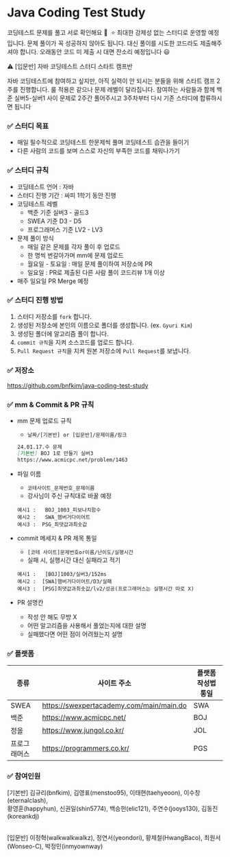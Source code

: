 # Java Coding Test Study

코딩테스트 문제를 풀고 서로 확인해요 🙂 
⭐ 최대한 강제성 없는 스터디로 운영할 예정입니다. 문제 풀이가 꼭 성공하지 않아도 됩니다. 대신 풀이를 시도한 코드라도 제출해주셔야 합니다. 오래동안 코드 미 제출 시 대면 잔소리 예정입니다 😃

⚠️ [입문반] 자바 코딩테스트 스터디 스타트 캠프반 

자바 코딩테스트에 참여하고 싶지만, 아직 실력이 안 되시는 분들을 위해 스타트 캠프 2주를 진행합니다. 룰 적용은 같으나 문제 레벨이 달라집니다. 참여하는 사람들과 함께 백준 실버5-실버1 사이 문제로 2주간 풀어주시고 3주차부터 다시 기존 스터디에 합류하시면 됩니다

### ✅ 스터디 목표

- 매일 필수적으로 코딩테스트 한문제씩 풀며 코딩테스트 습관을 들이기
- 다른 사람의 코드를 보며 스스로 자신의 부족한 코드를 채워나가기

### ✅ 스터디 규칙

- 코딩테스트 언어 : 자바
- 스터디 진행 기간 : 싸피 1학기 동안 진행
- 코딩테스트 레벨
    - 백준 기준 실버3 - 골드3
    - SWEA 기준 D3 - D5
    - 프로그래머스 기준 LV2 - LV3
- 문제 풀이 방식
    - 매일 같은 문제를 각자 풀이 후 업로드
    - 한 명씩 번갈아가며 mm에 문제 업로드
    - 월요일 - 토요일 : 매일 문제 풀이하여 저장소에 PR
    - 일요일 : PR로 제출된 다른 사람 풀이 코드리뷰 1개 이상
- 매주 일요일 PR Merge 예정

### ✅ 스터디 진행 방법

1. 스터디 저장소를 `fork` 합니다.
2. 생성된 저장소에 본인의 이름으로 폴더를 생성합니다. (ex. `Gyuri Kim`)
3. 생성된 폴더에 알고리즘 풀이 합니다.
4. `commit 규칙`을 지켜 소스코드를 업로드 합니다.
5. `Pull Request 규칙`을 지켜 원본 저장소에 `Pull Request`를 보냅니다.

### ✅ 저장소

https://github.com/bnfkim/java-coding-test-study

### ✅ mm & Commit & PR 규칙

- mm 문제 업로드 규칙
    - `날짜/[기본반] or [입문반]/문제이름/링크`
    
    ```markdown
    24.01.17.수 문제
    [기본반] BOJ 1로 만들기 실버3
    https://www.acmicpc.net/problem/1463
    ```
    
- 파일 이름
    - `코테사이트_문제번호_문제이름`
    - 강사님이 주신 규칙대로 바꿀 예정
    
    ```
    예시1 :	BOJ_1003_피보나치함수
    예시2 :	SWA_햄버거다이어트
    예시3 :  PSG_최댓값과최솟값
    ```
    
- commit 메세지 & PR 제목 통일
    - `[코테 사이트]문제번호or이름/난이도/실행시간`
    - 실패 시, 실행시간 대신 실패라고 적기
    
    ```
    예시1 :	[BOJ]1003/실버3/152ms
    예시2 :  [SWA]햄버거다이어트/D3/실패
    예시3 :  [PSG]최댓값과최솟값/lv2/성공(프로그래머스는 실행시간 따로 X)
    ```
    
- PR 설명칸
    - 작성 안 해도 무방 X
    - 어떤 알고리즘을 사용해서 풀었는지에 대한 설명
    - 실패했다면 어떤 점이 어려웠는지 설명

### ✅ 플랫폼
| 종류 | 사이트 주소 | 플랫폼 작성법 통일 |
| --- | --- | --- |
| SWEA | https://swexpertacademy.com/main/main.do | SWA |
| 백준 | https://www.acmicpc.net/ | BOJ |
| 정올 | https://www.jungol.co.kr/ | JOL |
| 프로그래머스 | https://programmers.co.kr/ | PGS |


### ✅ 참여인원
[기본반]
김규리(bnfkim), 김영표(menstoo95), 이태현(taehyeoon), 이수창(eternalclash), </br>
황영훈(happyhun), 신권일(shin5774), 백승헌(elic121), 주연수(jooys130), 김동진(koreankdj)

</br>
[입문반]
이정혁(walkwalkwalkz), 정연서(yeondori), 황제철(HwangBaco), 최원서(Wonseo-C), 박정민(inmyownway)

